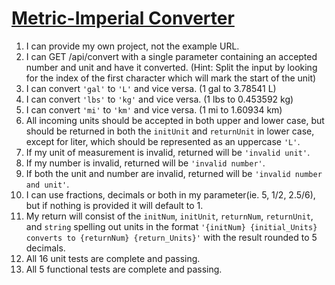 # [Metric-Imperial Converter](https://www.freecodecamp.org/learn/quality-assurance/quality-assurance-projects/metric-imperial-converter)

1.  I can provide my own project, not the example URL.
2.  I can GET /api/convert with a single parameter containing an accepted number and unit and have it converted. (Hint: Split the input by looking for the index of the first character which will mark the start of the unit)
3.  I can convert `'gal'` to `'L'` and vice versa. (1 gal to 3.78541 L)
4.  I can convert `'lbs'` to `'kg'` and vice versa. (1 lbs to 0.453592 kg)
5.  I can convert `'mi'` to `'km'` and vice versa. (1 mi to 1.60934 km)
6.  All incoming units should be accepted in both upper and lower case, but should be returned in both the `initUnit` and `returnUnit` in lower case, except for liter, which should be represented as an uppercase `'L'`.
7.  If my unit of measurement is invalid, returned will be `'invalid unit'`.
8.  If my number is invalid, returned will be `'invalid number'`.
9.  If both the unit and number are invalid, returned will be `'invalid number and unit'`.
10.  I can use fractions, decimals or both in my parameter(ie. 5, 1/2, 2.5/6), but if nothing is provided it will default to 1.
11.  My return will consist of the `initNum`, `initUnit`, `returnNum`, `returnUnit`, and `string` spelling out units in the format `'{initNum} {initial_Units} converts to {returnNum} {return_Units}'` with the result rounded to 5 decimals.
12.  All 16 unit tests are complete and passing.
13.  All 5 functional tests are complete and passing.

